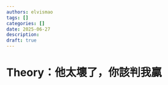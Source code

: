 ```yaml
---
authors: elvismao
tags: []
categories: []
date: 2025-06-27
description:
draft: true
---
```


# Theory：他太壞了，你該判我贏

